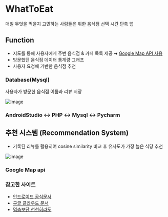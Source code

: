 # WhatToEat
매일 무엇을 먹을지 고민하는 사람들은 위한 음식점 선택 시간 단축 앱

## Function
* 지도를 통해 사용자에게 주변 음식점 & 카페 목록 제공 ➜ <a href="https://developers.google.com/maps/documentation?hl=ko"> Google Map API 사용 </a>
* 방문했던 음식점 데이터 통계량 그래프
* 사용자 요청에 기반한 음식점 추천

### Database(Mysql)
사용자가 방문한 음식점 이름과 리뷰 저장

![image](https://user-images.githubusercontent.com/61091307/114303300-569b6400-9b08-11eb-806f-831d69a8774d.png)

### AndroidStudio ↔ PHP ↔ Mysql ↔ Pycharm

## 추천 시스템 (Recommendation System)
* 기록된 리뷰를 활용히여 cosine similarity 비교 후 유사도가 가장 높은 식당 추천

![image](https://user-images.githubusercontent.com/61091307/114303465-39b36080-9b09-11eb-82e3-7acaefadf549.png)

### Google Map api

### 참고한 사이트
 - <a href="https://developer.android.com/guide?hl=ko"> 안드로이드 공식문서 </a>
 - <a href="https://developers.google.com/maps/documentation/android-sdk/overview?hl=ko"> 구글 클라우드 문서 </a>
 - <a href="https://webnautes.tistory.com/1315?category=618190"> 멈춤보단 천천히라도 </a>



